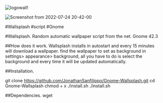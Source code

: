 
![logowall!](https://user-images.githubusercontent.com/87201918/150200907-a0cff2c1-16d5-4192-8610-bfb0a733ea7d.png)

![Screenshot from 2022-07-24 20-42-00](https://user-images.githubusercontent.com/103053714/180663249-f1a95d70-8f40-4eb5-8137-41c94c497d9c.png)

#Wallsplash #script #Gnome

#Wallsplash.
Random automatic wallpaper script from the net. Gnome 42.3

##How does it work.
Wallsplash installs in autostart and every 15 minutes will download a wallpaper. find the wallpaper to set as background in settings> appearance> background, all you have to do is select the background and every time it will be updated automatically.

##Installation.

git clone https://github.com/JonathanSanfilippo/Gnome-Wallsplash.git
cd Gnome-Wallsplash
chmod + x ./install.sh
./install.sh

##Dependencies.
wget
